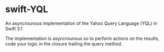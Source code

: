 # swift-YQL
An asyncrounous implementation of the Yahoo Query Language (YQL) in Swift 3.1

The implementation is asyncrounous so to perform actions on the results, code your logic in the closure trailing the query method.
